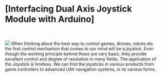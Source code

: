 # [Interfacing Dual Axis Joystick Module with Arduino]


<br>
<br>
<img src="https://github.com/Circuit-Digest/Basic-Arduino-Tutorials-for-Beginners-/blob/bd738daad077095d93f95389160df45356861d5c/Interfacing%20Dual%20Axis%20Joystick%20Module%20with%20Arduino/joystick%20pivot.gif" width="" height="" />
When thinking about the best way to control games, drones, robots etc the first control mechanism that comes to our mind will be a joystick. Even though the working principle behind these are very basic, they provide excellent control and degree of resolution in many fields. The application of the Joystick is limitless. We can find the joysticks in various products from game controllers to advanced UAV navigation systems, in its various forms.

<br>
<br>

